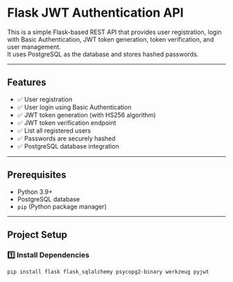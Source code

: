 # Flask JWT Authentication API

This is a simple Flask-based REST API that provides user registration, login with Basic Authentication, JWT token generation, token verification, and user management.  
It uses PostgreSQL as the database and stores hashed passwords.

---

##  Features

- ✅ User registration
- ✅ User login using Basic Authentication
- ✅ JWT token generation (with HS256 algorithm)
- ✅ JWT token verification endpoint
- ✅ List all registered users
- ✅ Passwords are securely hashed
- ✅ PostgreSQL database integration

---

##  Prerequisites

- Python 3.9+
- PostgreSQL database
- `pip` (Python package manager)

---

##  Project Setup

### 1️⃣ Install Dependencies

```bash
pip install flask flask_sqlalchemy psycopg2-binary werkzeug pyjwt
